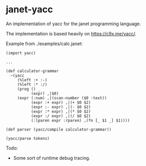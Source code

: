 # janet-yacc

An implementation of yacc for the janet programming language.

The implementation is based heavily on https://c9x.me/yacc/.

Example from ./examples/calc.janet:
```
(import yacc)

...

(def calculator-grammar
  ~(yacc
     (%left :+ :-)
     (%left :* :/)
     (prog () _
           (expr) ,|$0)
     (expr (:num) ,|(scan-number ($0 :text))
           (expr :+ expr) ,|(+ $0 $2)
           (expr :- expr) ,|(- $0 $2)
           (expr :* expr) ,|(* $0 $2)
           (expr :/ expr) ,|(/ $0 $2)
           (:lparen expr :rparen) ,(fn [_ $1 _] $1))))

(def parser (yacc/compile calculator-grammar))

(yacc/parse tokens)
```

Todo:

- Some sort of runtime debug tracing.
